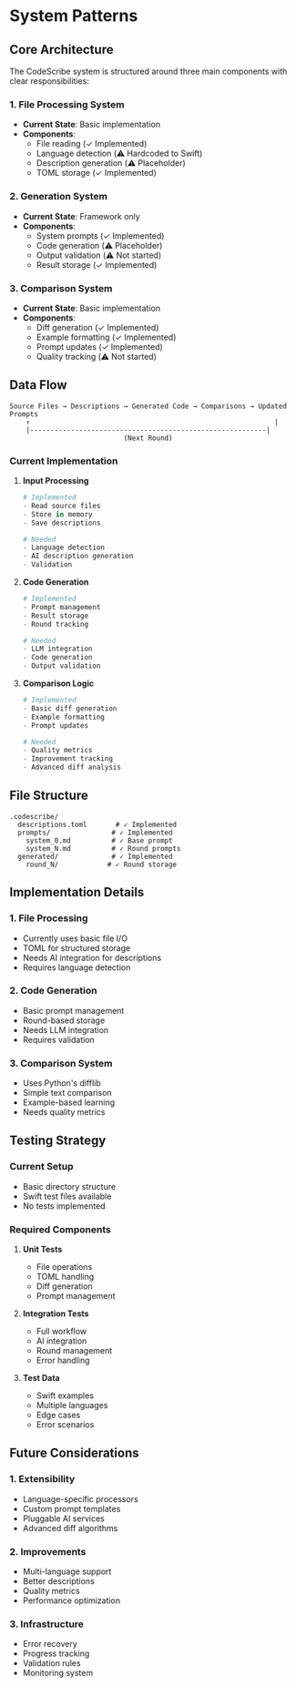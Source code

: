 # System Patterns

## Core Architecture

The CodeScribe system is structured around three main components with clear responsibilities:

### 1. File Processing System
- **Current State**: Basic implementation
- **Components**:
  - File reading (✓ Implemented)
  - Language detection (⚠️ Hardcoded to Swift)
  - Description generation (⚠️ Placeholder)
  - TOML storage (✓ Implemented)

### 2. Generation System
- **Current State**: Framework only
- **Components**:
  - System prompts (✓ Implemented)
  - Code generation (⚠️ Placeholder)
  - Output validation (⚠️ Not started)
  - Result storage (✓ Implemented)

### 3. Comparison System
- **Current State**: Basic implementation
- **Components**:
  - Diff generation (✓ Implemented)
  - Example formatting (✓ Implemented)
  - Prompt updates (✓ Implemented)
  - Quality tracking (⚠️ Not started)

## Data Flow

```
Source Files → Descriptions → Generated Code → Comparisons → Updated Prompts
    ↑                                                            |
    |----------------------------------------------------------|
                            (Next Round)
```

### Current Implementation

1. **Input Processing**
   ```python
   # Implemented
   - Read source files
   - Store in memory
   - Save descriptions

   # Needed
   - Language detection
   - AI description generation
   - Validation
   ```

2. **Code Generation**
   ```python
   # Implemented
   - Prompt management
   - Result storage
   - Round tracking

   # Needed
   - LLM integration
   - Code generation
   - Output validation
   ```

3. **Comparison Logic**
   ```python
   # Implemented
   - Basic diff generation
   - Example formatting
   - Prompt updates

   # Needed
   - Quality metrics
   - Improvement tracking
   - Advanced diff analysis
   ```

## File Structure

```
.codescribe/
  descriptions.toml       # ✓ Implemented
  prompts/               # ✓ Implemented
    system_0.md          # ✓ Base prompt
    system_N.md          # ✓ Round prompts
  generated/             # ✓ Implemented
    round_N/            # ✓ Round storage
```

## Implementation Details

### 1. File Processing
- Currently uses basic file I/O
- TOML for structured storage
- Needs AI integration for descriptions
- Requires language detection

### 2. Code Generation
- Basic prompt management
- Round-based storage
- Needs LLM integration
- Requires validation

### 3. Comparison System
- Uses Python's difflib
- Simple text comparison
- Example-based learning
- Needs quality metrics

## Testing Strategy

### Current Setup
- Basic directory structure
- Swift test files available
- No tests implemented

### Required Components
1. **Unit Tests**
   - File operations
   - TOML handling
   - Diff generation
   - Prompt management

2. **Integration Tests**
   - Full workflow
   - AI integration
   - Round management
   - Error handling

3. **Test Data**
   - Swift examples
   - Multiple languages
   - Edge cases
   - Error scenarios

## Future Considerations

### 1. Extensibility
- Language-specific processors
- Custom prompt templates
- Pluggable AI services
- Advanced diff algorithms

### 2. Improvements
- Multi-language support
- Better descriptions
- Quality metrics
- Performance optimization

### 3. Infrastructure
- Error recovery
- Progress tracking
- Validation rules
- Monitoring system
